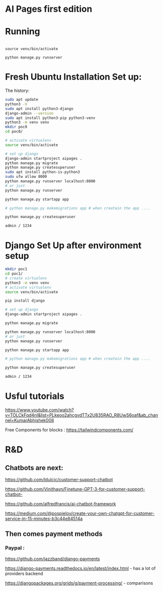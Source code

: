 # AI Pages first edition

# Running

```

source venv/bin/activate

python manage.py runserver
```


# Fresh Ubuntu Installation Set up:

The history: 

```bash
sudo apt update
python3 -V
sudo apt install python3-django
django-admin --version
sudo apt install python3-pip python3-venv
python3 -m venv venv
mkdir poc0
cd poc0/

# activate virtualenv
source venv/bin/activate

# set up django
django-admin startproject aipages .
python manage.py migrate
python manage.py createsuperuser
sudo apt install python-is-python3
sudo ufw allow 8000
python manage.py runserver localhost:8000
# or just
python manage.py runserver

python manage.py startapp app

# python manage.py makemigrations app # when createin the app ....

python manage.py createsuperuser

admin / 1234

```


# Django Set Up after environment setup

```bash
mkdir poc1
cd poc1/
# create virtualenv
python3 -m venv venv
# activate virtualenv
source venv/bin/activate

pip install django

# set up django
django-admin startproject aipages .

python manage.py migrate

python manage.py runserver localhost:8000
# or just
python manage.py runserver

python manage.py startapp app

# python manage.py makemigrations app # when createin the app ....

python manage.py createsuperuser

admin / 1234

```


# Usful tutorials

https://www.youtube.com/watch?v=TOLCkFqd4nI&list=PLkeoo2ahcgvdTTx2U835RAO_R8UwS6oaf&ab_channel=KumarAbhishek008 

Free Components for blocks : https://tailwindcomponents.com/


# R&D

## Chatbots are next: 

https://github.com/ldulcic/customer-support-chatbot

https://github.com/Vinithavn/Finetune-GPT-3-for-customer-support-chatbot-

https://github.com/alfredfrancis/ai-chatbot-framework

https://medium.com/@pospielov/create-your-own-chatgpt-for-customer-service-in-15-minutes-b3c44e84514a

## Then comes payment methods

### Paypal :

https://github.com/jazzband/django-payments

https://django-payments.readthedocs.io/en/latest/index.html  - has a lot of providers backend 

https://djangopackages.org/grids/g/payment-processing/ - comparisons